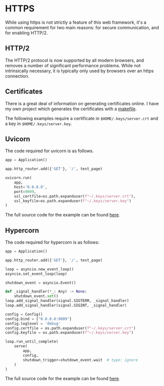 # HTTPS

While using https is not strictly a feature of this web framework, it's a
common requirement for two main reasons: for secure communication, and for
enabling HTTP/2.

## HTTP/2

The HTTP/2 protocol is now supported by all modern browsers, and removes a
number of significant performance problems. While not intrinsically
necessary, it is typically only used by browsers over an https connection.

## Certificates

There is a great deal of information on generating certificates online. I have
my own project which generates the certificates with a 
[makefile](https://github.com/rob-blackbourn/ssl-certs).

The following examples require a certificate in `$HOME/.keys/server.crt` and a key
in `$HOME/.keys/server.key`.

## Uvicorn

The code required for uvicorn is as follows.

```python
app = Application()

app.http_router.add({'GET'}, '/', test_page)

uvicorn.run(
    app,
    host='0.0.0.0',
    port=9009,
    ssl_certfile=os.path.expanduser(f"~/.keys/server.crt"),
    ssl_keyfile=os.path.expanduser(f"~/.keys/server.key")
)
```

The full source code for the example can be found
[here](../examples/https_uvicorn.py).

## Hypercorn

The code required for hypercorn is as follows:

```python
app = Application()

app.http_router.add({'GET'}, '/', test_page)

loop = asyncio.new_event_loop()
asyncio.set_event_loop(loop)

shutdown_event = asyncio.Event()

def _signal_handler(*_: Any) -> None:
    shutdown_event.set()
loop.add_signal_handler(signal.SIGTERM, _signal_handler)
loop.add_signal_handler(signal.SIGINT, _signal_handler)

config = Config()
config.bind = ["0.0.0.0:9009"]
config.loglevel = 'debug'
config.certfile = os.path.expanduser(f"~/.keys/server.crt")
config.keyfile = os.path.expanduser(f"~/.keys/server.key")

loop.run_until_complete(
    serve(
        app,
        config,
        shutdown_trigger=shutdown_event.wait  # type: ignore
    )
)
```

The full source code for the example can be found
[here](../examples/https_hypercorn.py).


